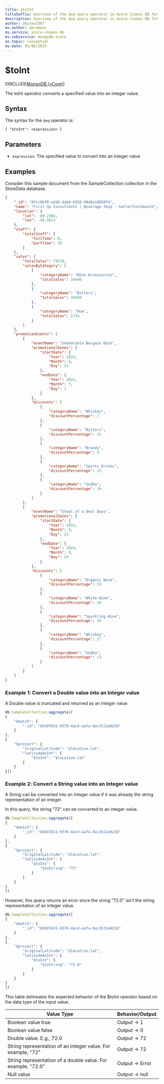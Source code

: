 ```yaml
---
title: $toInt
titleSuffix: Overview of the $eq query operator in Azure Cosmos DB for MongoDB vCore
description: Overview of the $eq query operator in Azure Cosmos DB for MongoDB vCore
author: abinav2307
ms.author: abramees
ms.service: azure-cosmos-db
ms.subservice: mongodb-vcore
ms.topic: conceptual
ms.date: 01/06/2025
---
```


# $toInt 

[!INCLUDE[MongoDB (vCore)](~/reusable-content/ce-skilling/azure/includes/cosmos-db/includes/appliesto-mongodb-vcore.md)]

The toInt operator converts a specified value into an integer value.

## Syntax

The syntax for the `$eq` operator is:

```mongodb
{ "$toInt": <expression> }
```

## Parameters

- `expression`: The specified value to convert into an integer value

## Examples

Consider this sample document from the SampleCollection collection in the StoreData database.

```json
{
    "_id": "0fcc0bf0-ed18-4ab8-b558-9848e18058f4",
    "name": "First Up Consultants | Beverage Shop - Satterfieldmouth",
    "location": {
        "lat": -89.2384,
        "lon": -46.4012
    },
    "staff": {
        "totalStaff": {
            "fullTime": 8,
            "partTime": 20
        }
    },
    "sales": {
        "totalSales": 75670,
        "salesByCategory": [
            {
                "categoryName": "Wine Accessories",
                "totalSales": 34440
            },
            {
                "categoryName": "Bitters",
                "totalSales": 39496
            },
            {
                "categoryName": "Rum",
                "totalSales": 1734
            }
        ]
    },
    "promotionEvents": [
        {
            "eventName": "Unbeatable Bargain Bash",
            "promotionalDates": {
                "startDate": {
                    "Year": 2024,
                    "Month": 6,
                    "Day": 23
                },
                "endDate": {
                    "Year": 2024,
                    "Month": 7,
                    "Day": 2
                }
            },
            "discounts": [
                {
                    "categoryName": "Whiskey",
                    "discountPercentage": 7
                },
                {
                    "categoryName": "Bitters",
                    "discountPercentage": 15
                },
                {
                    "categoryName": "Brandy",
                    "discountPercentage": 8
                },
                {
                    "categoryName": "Sports Drinks",
                    "discountPercentage": 22
                },
                {
                    "categoryName": "Vodka",
                    "discountPercentage": 19
                }
            ]
        },
        {
            "eventName": "Steal of a Deal Days",
            "promotionalDates": {
                "startDate": {
                    "Year": 2024,
                    "Month": 9,
                    "Day": 21
                },
                "endDate": {
                    "Year": 2024,
                    "Month": 9,
                    "Day": 29
                }
            },
            "discounts": [
                {
                    "categoryName": "Organic Wine",
                    "discountPercentage": 19
                },
                {
                    "categoryName": "White Wine",
                    "discountPercentage": 20
                },
                {
                    "categoryName": "Sparkling Wine",
                    "discountPercentage": 19
                },
                {
                    "categoryName": "Whiskey",
                    "discountPercentage": 17
                },
                {
                    "categoryName": "Vodka",
                    "discountPercentage": 23
                }
            ]
        }
    ]
}
```

### Example 1: Convert a Double value into an Integer value
A Double value is truncated and returned as an Integer value

```javascript
db.SampleCollection.aggregate([
{
    "$match": {
        "_id": "b0107631-9370-4acd-aafa-8ac3511e623d"
    }
},
{
    "$project": {
        "originalLatitude": "$location.lat",
        "latitudeAsInt": {
            "$toInt": "$location.lat"
        }
    }
}])
```

### Example 2: Convert a String value into an Integer value

A String can be converted into an Integer value if it was already the string representation of an integer.

In this query, the string "72" can be converted to an integer value.

```javascript
db.SampleCollection.aggregate([
{
    "$match": {
        "_id": "b0107631-9370-4acd-aafa-8ac3511e623d"
    }
},
{
    "$project": {
        "originalLatitude": "$location.lat",
        "latitudeAsInt": {
            "$toInt": {
                "$toString": "72"
            }
        }
    }
}
])
```
However, this query returns an error since the string "72.0" isn't the string representation of an integer value.

```javascript
db.SampleCollection.aggregate([
{
    "$match": {
        "_id": "b0107631-9370-4acd-aafa-8ac3511e623d"
    }
},
{
    "$project": {
        "originalLatitude": "$location.lat",
        "latitudeAsInt": {
            "$toInt": {
                "$toString": "72.0"
            }
        }
    }
}
])
```

This table delineates the expected behavior of the $toInt operator based on the data type of the input value.

| **Value Type**                                               | **Behavior/Output** |
|--------------------------------------------------------------|---------------------|
| Boolean value true                                           | Output -> 1         |
| Boolean value false                                          | Output -> 0         |
| Double value. E.g., 72.0                                     | Output -> 72        |
| String representation of an integer value. For example, "72" | Output -> 72        |
| String representation of a double value. For example, "72.0" | Output -> Error     |
| Null value                                                   | Output -> null      |
